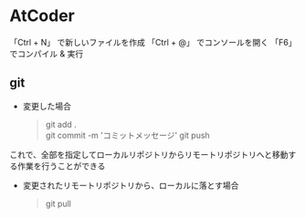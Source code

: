 # AtCoder

「Ctrl + N」 で新しいファイルを作成
「Ctrl + @」 でコンソールを開く
「F6」 でコンパイル & 実行

## git

- 変更した場合
  > git add .  
  > git commit -m 'コミットメッセージ'
  > git push

これで、全部を指定してローカルリポジトリからリモートリポジトリへと移動する作業を行うことができる

- 変更されたリモートリポジトリから、ローカルに落とす場合
  > git pull
